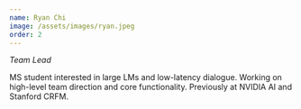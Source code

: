 ```yaml
---
name: Ryan Chi
image: /assets/images/ryan.jpeg
order: 2
---
```

*Team Lead*

MS student interested in large LMs and low-latency dialogue. Working on high-level team direction and core functionality. Previously at NVIDIA AI and Stanford CRFM.
